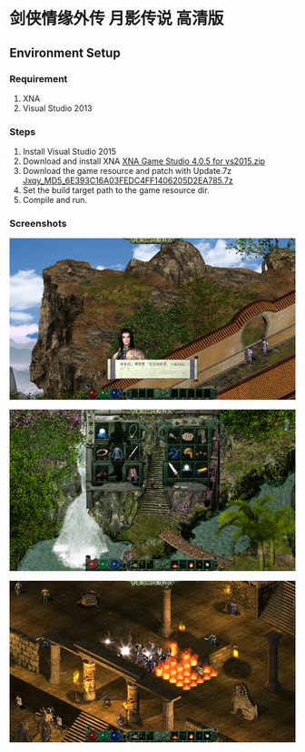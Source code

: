 # 剑侠情缘外传 月影传说 高清版

## Environment Setup
### Requirement
1. XNA
2. Visual Studio 2013

### Steps
1. Install	Visual Studio 2015
2. Download and install XNA	[XNA Game Studio 4.0.5 for vs2015.zip](https://github.com/mapic91/JxqyHD/releases/tag/Jxqy_MD5_6E393C16A03FEDC4FF1406205D2EA785.7z)
3. Download the game resource and patch with Update.7z	[Jxqy_MD5_6E393C16A03FEDC4FF1406205D2EA785.7z](https://github.com/mapic91/JxqyHD/releases/tag/Jxqy_MD5_6E393C16A03FEDC4FF1406205D2EA785.7z)
4. Set the build target path to the game resource dir.
5. Compile and run.

### Screenshots
![01](Screenshots/01.jpg)

![02](Screenshots/02.jpg)

![03](Screenshots/03.jpg)